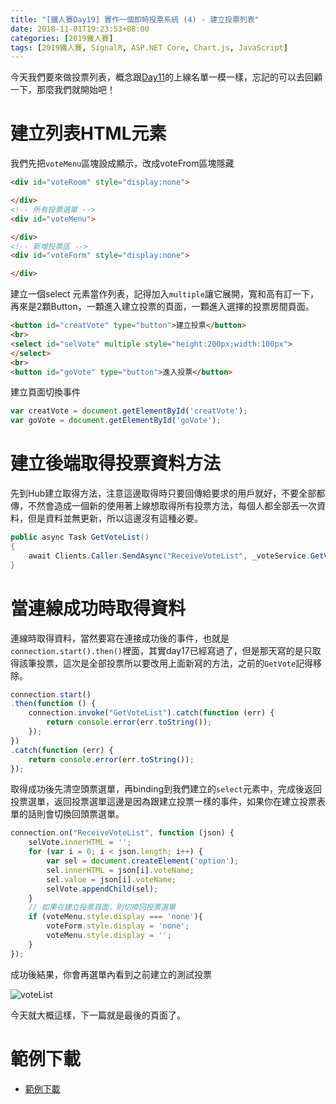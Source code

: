 ```yaml
---
title: "[鐵人賽Day19] 實作一個即時投票系統 (4) - 建立投票列表"
date: 2018-11-01T19:23:53+08:00
categories: [2019鐵人賽]
tags: [2019鐵人賽, SignalR, ASP.NET Core, Chart.js, JavaScript]
---
```


今天我們要來做投票列表，概念跟[Day11](/post/ironman2019/ironman-day-11)的上線名單一模一樣，忘記的可以去回顧一下，那麼我們就開始吧！

# 建立列表HTML元素
我們先把`voteMenu`區塊設成顯示，改成voteFrom區塊隱藏
``` html
<div id="voteRoom" style="display:none">

</div>
<!-- 所有投票選單 -->
<div id="voteMenu">

</div>
<!-- 新增投票區 -->
<div id="voteForm" style="display:none">

</div>
```
建立一個select 元素當作列表，記得加入`multiple`讓它展開，寬和高有訂一下，再來是2顆Button，一顆進入建立投票的頁面，一顆進入選擇的投票房間頁面。
``` html
<button id="creatVote" type="button">建立投票</button>
<br>
<select id="selVote" multiple style="height:200px;width:100px">
</select>
<br>
<button id="goVote" type="button">進入投票</button>
```
建立頁面切換事件
``` js
var creatVote = document.getElementById('creatVote');
var goVote = document.getElementById('goVote');
```

# 建立後端取得投票資料方法
先到Hub建立取得方法，注意這邊取得時只要回傳給要求的用戶就好，不要全部都傳，不然會造成一個新的使用著上線想取得所有投票方法，每個人都全部丟一次資料，但是資料並無更新，所以這邊沒有這種必要。
``` cs
public async Task GetVoteList()
{
    await Clients.Caller.SendAsync("ReceiveVoteList", _voteService.GetVoteList());
}
```

# 當連線成功時取得資料
連線時取得資料，當然要寫在連接成功後的事件，也就是`connection.start().then()`裡面，其實day17已經寫過了，但是那天寫的是只取得該筆投票，這次是全部投票所以要改用上面新寫的方法，之前的`GetVote`記得移除。
``` js
connection.start()
.then(function () {
    connection.invoke("GetVoteList").catch(function (err) {
        return console.error(err.toString());
    });
})
.catch(function (err) {
    return console.error(err.toString());
});
```
取得成功後先清空頭票選單，再binding到我們建立的`select`元素中，完成後返回投票選單，返回投票選單這邊是因為跟建立投票一樣的事件，如果你在建立投票表單的話則會切換回頭票選單。
``` js
connection.on("ReceiveVoteList", function (json) {
    selVote.innerHTML = '';
    for (var i = 0; i < json.length; i++) {
        var sel = document.createElement('option');
        sel.innerHTML = json[i].voteName;
        sel.value = json[i].voteName;
        selVote.appendChild(sel);
    }
    // 如果在建立投票頁面，則切換回投票選單
    if (voteMenu.style.display === 'none'){
        voteForm.style.display = 'none';
        voteMenu.style.display = '';
    }
});
```
成功後結果，你會再選單內看到之前建立的測試投票

![voteList](voteList.png)

今天就大概這樣，下一篇就是最後的頁面了。

# 範例下載
- [範例下載](https://drive.google.com/file/d/1VuzRy8Md-zluY0lAdKzY-hq9l6Vp3qye/view?usp=sharing)